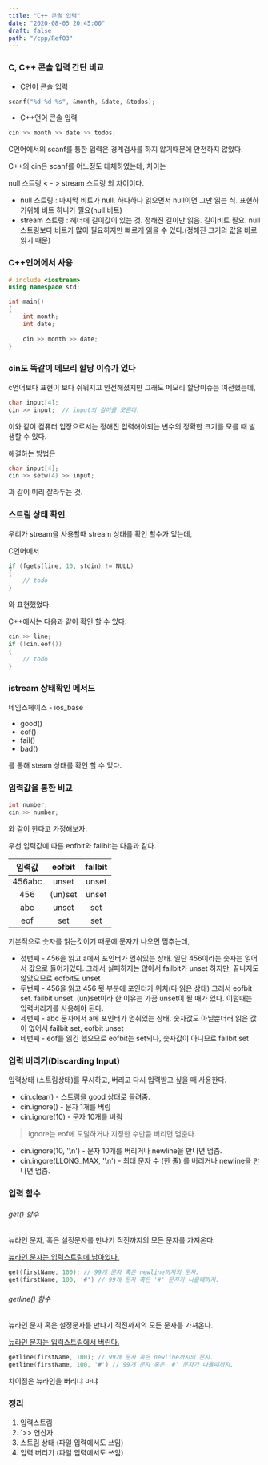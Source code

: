 ```yaml
---
title: "C++ 콘솔 입력"
date: "2020-08-05 20:45:00"
draft: false
path: "/cpp/Ref03"
---
```


### C, C++ 콘솔 입력 간단 비교

- C언어 콘솔 입력

```c
scanf("%d %d %s", &month, &date, &todos);
```

- C++언어 콘솔 입력

```C
cin >> month >> date >> todos;
```



C언어에서의 scanf를 통한 입력은 경계검사를 하지 않기때문에 안전하지 않았다.

C++의 cin은 scanf를 어느정도 대체하였는데, 차이는

null 스트링 < - > stream 스트링 의 차이이다.

- null 스트링 : 마지막 비트가 null. 하나하나 읽으면서 null이면 그만 읽는 식. 표현하기위해 비트 하나가 필요(null 비트)
- stream 스트링 : 헤더에 길이값이 있는 것. 정해진 길이만 읽음. 길이비트 필요. null 스트링보다 비트가 많이 필요하지만 빠르게 읽을 수 있다.(정해진 크기의 값을 바로 읽기 때문)



### C++언어에서 사용

```C++
# include <iostream>
using namespace std;

int main()
{
    int month;
    int date;
    
    cin >> month >> date;
}
```





### cin도 똑같이 메모리 할당 이슈가 있다

c언어보다 표현이 보다 쉬워지고 안전해졌지만 그래도 메모리 할당이슈는 여전했는데,

```C++
char input[4];
cin >> input;  // input의 길이를 모른다.
```

이와 같이 컴퓨터 입장으로서는 정해진 입력해야되는 변수의 정확한 크기를 모를 때 발생할 수 있다.

해결하는 방법은

```C++
char input[4];
cin >> setw(4) >> input;
```

과 같이 미리 잘라두는 것.



### 스트림 상태 확인

우리가 stream을 사용할때 stream 상태를 확인 할수가 있는데,

C언어에서

```C
if (fgets(line, 10, stdin) != NULL)
{
    // todo
}
```

와 표현했었다.

C++에서는 다음과 같이 확인 할 수 있다.

```C++
cin >> line;
if (!cin.eof())
{
    // todo
}
```



### istream 상태확인 메서드

네임스페이스 - ios_base

- good()
- eof()
- fail()
- bad()

를 통해 steam 상태를 확인 할 수 있다.



### 입력값을 통한 비교

```c++
int number;
cin >> number;
```

와 같이 한다고 가정해보자.

우선 입력값에 따른 eofbit와 failbit는 다음과 같다.

| 입력값 | eofbit  | failbit |
| :----: | :-----: | :-----: |
| 456abc |  unset  |  unset  |
|  456   | (un)set |  unset  |
|  abc   |  unset  |   set   |
|  eof   |   set   |   set   |

기본적으로 숫자를 읽는것이기 때문에 문자가 나오면 멈추는데,

- 첫번째 - 456을 읽고 a에서 포인터가 멈춰있는 상태. 일단 456이라는 숫자는 읽어서 값으로 들어가있다. 그래서 실패하지는 않아서 failbit가 unset 하지만, 끝나지도 않았으므로 eofbit도 unset
- 두번째 - 456을 읽고 456 뒷 부분에 포인터가 위치(다 읽은 상태) 그래서 eofbit set. failbit unset.
  (un)set이라 한 이유는 가끔 unset이 될 때가 있다. 이럴때는 입력버리기를 사용해야 된다.
- 세번째 - abc 문자에서 a에 포인터가 멈춰있는 상태.  숫자값도 아닐뿐더러 읽은 값이 없어서 failbit set, eofbit unset
- 네번째 - eof를 읽긴 했으므로 eofbit는 set되나, 숫자값이 아니므로 failbit set





### 입력 버리기(Discarding Input)

입력상태 (스트림상태)를 무시하고, 버리고 다시 입력받고 싶을 때 사용한다.

- cin.clear() - 스트림을 good 상태로 돌려줌.
- cin.ignore() - 문자 1개를 버림
- cin.ignore(10) - 문자 10개를 버림

> ignore는 eof에 도달하거나 지정한 수만큼 버리면 멈춘다.

- cin.ignore(10, '\n') - 문자 10개를 버리거나 newline을 만나면 멈춤.
- cin.ingore(LLONG_MAX, '\n') - 최대 문자 수 (한 줄) 를 버리거나 newline을 만나면 멈춤.



### 입력 함수

###### get() 함수

뉴라인 문자, 혹은 설정문자를 만나기 직전까지의 모든 문자를 가져온다.

<u>뉴라인 문자는 입력스트림에 남아있다.</u>

```C++
get(firstName, 100); // 99개 문자 혹은 newline까지의 문자.
get(firstName, 100, '#') // 99개 문자 혹은 '#' 문자가 나올때까지.
```

###### getline() 함수

뉴라인 문자 혹은 설정문자를 만나기 직전까지의 모든 문자를 가져온다.

<u>뉴라인 문자는 입력스트림에서 버린다.</u>

```C++
getline(firstName, 100); // 99개 문자 혹은 newline까지의 문자.
getline(firstName, 100, '#') // 99개 문자 혹은 '#' 문자가 나올때까지.
```

차이점은 뉴라인을 버리냐 마냐



### 정리

1. 입력스트림
2. `>> 연산자
3. 스트림 상태 (파일 입력에서도 쓰임)
4. 입력 버리기 (파일 입력에서도 쓰임)